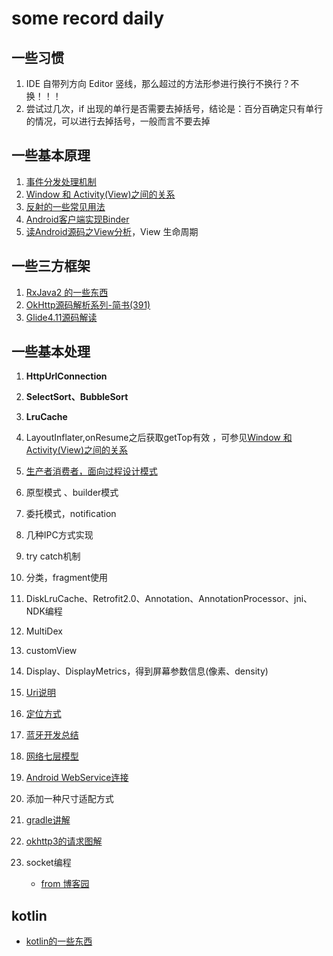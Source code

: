 # some record daily
## 一些习惯
1. IDE 自带列方向 Editor 竖线，那么超过的方法形参进行换行不换行？不换！！！
2. 尝试过几次，if 出现的单行是否需要去掉括号，结论是：百分百确定只有单行的情况，可以进行去掉括号，一般而言不要去掉


## 一些基本原理
1. [事件分发处理机制](https://github.com/MonkHank/RecordOwn/blob/master/mdfiles/readme06.md)  
2. <span id=2>[Window 和 Activity(View)之间的关系](https://github.com/MonkHank/RecordOwn/blob/master/mdfiles/readme07.md)
3. [反射的一些常见用法](https://github.com/MonkHank/RecordOwn/blob/master/mdfiles/readme23.md)
4. [Android客户端实现Binder](https://github.com/MonkHank/RecordOwn/blob/master/mdfiles/readme10.md)
5. [读Android源码之View分析](https://blog.csdn.net/handsome_926/article/details/80053601)，View 生命周期


## 一些三方框架
1. [RxJava2 的一些东西](https://github.com/MonkHank/RecordOwn/blob/master/mdfiles/readme04.md)
2. [OkHttp源码解析系列-简书(391)](https://www.jianshu.com/p/82f74db14a18)
3. [Glide4.11源码解读](https://mp.weixin.qq.com/s/SoqLK7eoJYT15sSDorpr9g)

## 一些基本处理
1. **HttpUrlConnection**  
2. **SelectSort、BubbleSort**
3. **LruCache**  
5. LayoutInflater,onResume之后获取getTop有效 ，可参见[Window 和 Activity(View)之间的关系](#2)
6. [生产者消费者，面向过程设计模式](https://github.com/MonkHank/RecordOwn/blob/master/mdfiles/readme08.md)

7. 原型模式 、builder模式  
8. 委托模式，notification  
9. 几种IPC方式实现  
11. try catch机制
12. 分类，fragment使用
13. DiskLruCache、Retrofit2.0、Annotation、AnnotationProcessor、jni、NDK编程
14. MultiDex
15. customView
16. Display、DisplayMetrics，得到屏幕参数信息(像素、density)
17. [Uri说明](https://github.com/MonkHank/RecordOwn/blob/master/mdfiles/readme17.md)
18. [定位方式](https://github.com/MonkHank/RecordOwn/blob/master/mdfiles/readme18.md)
19. [蓝牙开发总结](https://github.com/MonkHank/RecordOwn/blob/master/mdfiles/readme19.md)
20. [网络七层模型](https://github.com/MonkHank/RecordOwn/blob/master/mdfiles/readme20.md)
21. [Android WebService连接](https://github.com/MonkHank/RecordOwn/blob/master/mdfiles/readme21.md)
22. 添加一种尺寸适配方式
23. [gradle讲解](https://github.com/MonkHank/HelloGroovy/blob/master/ReadMe.md)
24. [okhttp3的请求图解](https://github.com/MonkHank/RecordOwn/blob/master/mdfiles/readme22.md)
25. socket编程
    - [from 博客园](https://www.cnblogs.com/yiwangzhibujian/p/7107785.html#q1)
## kotlin
-  [kotlin的一些东西](https://github.com/MonkHank/RecordOwn/tree/master/module_kotlin)
